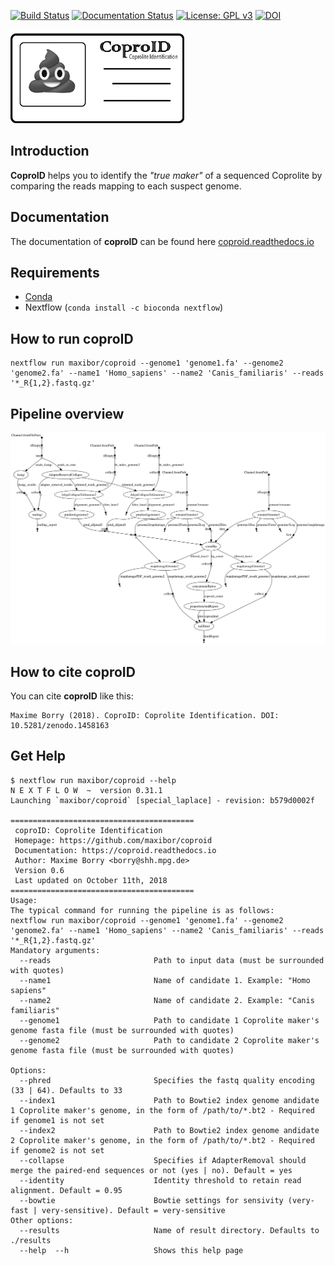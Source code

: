 [![Build Status](https://travis-ci.org/maxibor/coproID.svg?branch=master)](https://travis-ci.org/maxibor/coproID)   [![Documentation Status](https://readthedocs.org/projects/coproid/badge/?version=latest)](https://coproid.readthedocs.io/en/latest/?badge=latest) [![License: GPL v3](https://img.shields.io/badge/License-GPL%20v3-blue.svg)](https://www.gnu.org/licenses/gpl-3.0) [![DOI](https://zenodo.org/badge/148763195.svg)](https://zenodo.org/badge/latestdoi/148763195)


<img src="img/logo.png" height="150">  

## Introduction
**CoproID** helps you to identify the *"true maker"* of a sequenced Coprolite by comparing the reads mapping to each suspect genome.

## Documentation

The documentation of **coproID** can be found here [coproid.readthedocs.io](https://coproid.readthedocs.io)

## Requirements
- [Conda](https://conda.io/miniconda.html)
- Nextflow (`conda install -c bioconda nextflow`)

## How to run coproID

```
nextflow run maxibor/coproid --genome1 'genome1.fa' --genome2 'genome2.fa' --name1 'Homo_sapiens' --name2 'Canis_familiaris' --reads '*_R{1,2}.fastq.gz'
```

## Pipeline overview

![](img/dag.png)

## How to cite coproID

You can cite **coproID** like this:

```
Maxime Borry (2018). CoproID: Coprolite Identification. DOI: 10.5281/zenodo.1458163
```

## Get Help

```
$ nextflow run maxibor/coproid --help
N E X T F L O W  ~  version 0.31.1
Launching `maxibor/coproid` [special_laplace] - revision: b579d0002f

=========================================
 coproID: Coprolite Identification
 Homepage: https://github.com/maxibor/coproid
 Documentation: https://coproid.readthedocs.io
 Author: Maxime Borry <borry@shh.mpg.de>
 Version 0.6
 Last updated on October 11th, 2018
=========================================
Usage:
The typical command for running the pipeline is as follows:
nextflow run maxibor/coproid --genome1 'genome1.fa' --genome2 'genome2.fa' --name1 'Homo_sapiens' --name2 'Canis_familiaris' --reads '*_R{1,2}.fastq.gz'
Mandatory arguments:
  --reads                       Path to input data (must be surrounded with quotes)
  --name1                       Name of candidate 1. Example: "Homo sapiens"
  --name2                       Name of candidate 2. Example: "Canis familiaris"
  --genome1                     Path to candidate 1 Coprolite maker's genome fasta file (must be surrounded with quotes)
  --genome2                     Path to candidate 2 Coprolite maker's genome fasta file (must be surrounded with quotes)

Options:
  --phred                       Specifies the fastq quality encoding (33 | 64). Defaults to 33
  --index1                      Path to Bowtie2 index genome andidate 1 Coprolite maker's genome, in the form of /path/to/*.bt2 - Required if genome1 is not set
  --index2                      Path to Bowtie2 index genome andidate 2 Coprolite maker's genome, in the form of /path/to/*.bt2 - Required if genome2 is not set
  --collapse                    Specifies if AdapterRemoval should merge the paired-end sequences or not (yes | no). Default = yes
  --identity                    Identity threshold to retain read alignment. Default = 0.95
  --bowtie                      Bowtie settings for sensivity (very-fast | very-sensitive). Default = very-sensitive
Other options:
  --results                     Name of result directory. Defaults to ./results
  --help  --h                   Shows this help page
```
